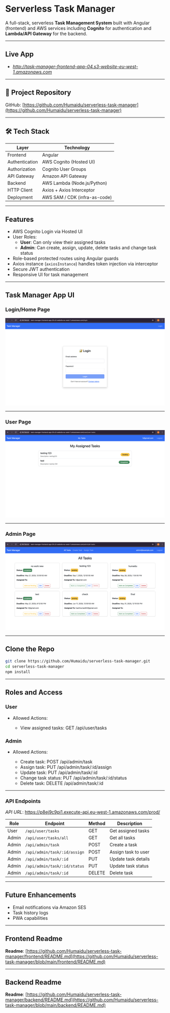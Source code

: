 # Serverless Task Manager

A full-stack, serverless **Task Management System** built with Angular (frontend) and AWS services including **Cognito** for authentication and **Lambda/API Gateway** for the backend.

---

## Live App

- *http://task-manager-frontend-app-04.s3-website-eu-west-1.amazonaws.com*

---

## 🔗 Project Repository

GitHub: [https://github.com/Humaidu/serverless-task-manager](https://github.com/Humaidu/serverless-task-manager)

---

## 🛠️ Tech Stack

| Layer         | Technology               |
|---------------|--------------------------|
| Frontend      | Angular                  |
| Authentication| AWS Cognito (Hosted UI)  |
| Authorization | Cognito User Groups      |
| API Gateway   | Amazon API Gateway       |
| Backend       | AWS Lambda (Node.js/Python) |
| HTTP Client   | Axios + Axios Interceptor |
| Deployment    | AWS SAM / CDK (infra-as-code) |

---

## Features

- AWS Cognito Login via Hosted UI
- User Roles:
  - **User**: Can only view their assigned tasks
  - **Admin**: Can create, assign, update, delete tasks and change task status
- Role-based protected routes using Angular guards
- Axios instance (`axiosInstance`) handles token injection via interceptor
- Secure JWT authentication
- Responsive UI for task management

---

## Task Manager App UI

### Login/Home Page
![Home Page/Login](ui-screenshots/login_page.png)

---
### User Page
![User Page](ui-screenshots/user_page.png)

---
### Admin Page
![Admin Page](ui-screenshots/admin_page.png)

---

## Clone the Repo

```bash
git clone https://github.com/Humaidu/serverless-task-manager.git
cd serverless-task-manager
npm install
```
---

## Roles and Access

### User

- Allowed Actions:

    - View assigned tasks: GET /api/user/tasks

### Admin

- Allowed Actions:

    - Create task: POST /api/admin/task
    - Assign task: PUT /api/admin/task/:id/assign
    - Update task: PUT /api/admin/task/:id
    - Change task status: PUT /api/admin/task/:id/status
    - Delete task: DELETE /api/admin/task/:id

---

### API Endpoints

*API URL*: https://p8ej9c9pi1.execute-api.eu-west-1.amazonaws.com/prod/

| Role  | Endpoint                        | Method | Description              |
|-------|----------------------------------|--------|--------------------------|
| User  | `/api/user/tasks`              | GET    | Get assigned tasks       |
| Admin | `/api/user/tasks/all`          | GET    | Get all tasks     |
| Admin | `/api/admin/task`              | POST   | Create a task            |
| Admin | `/api/admin/task/:id/assign`   | POST    | Assign task to user      |
| Admin | `/api/admin/task/:id`          | PUT    | Update task details      |
| Admin | `/api/admin/task/:id/status`   | PUT    | Update task status       |
| Admin | `/api/admin/task/:id`          | DELETE | Delete task              |

---

## Future Enhancements

- Email notifications via Amazon SES
- Task history logs
- PWA capabilities

---

## Frontend Readme
**Readme**: [https://github.com/Humaidu/serverless-task-manager/frontend/README.md](https://github.com/Humaidu/serverless-task-manager/blob/main/frontend/README.md)

---
## Backend Readme

**Readme**: [https://github.com/Humaidu/serverless-task-manager/backend/README.md](https://github.com/Humaidu/serverless-task-manager/blob/main/backend/README.md)
